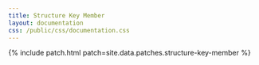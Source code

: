 ```yaml
---
title: Structure Key Member
layout: documentation
css: /public/css/documentation.css
---
```


{% include patch.html patch=site.data.patches.structure-key-member %}

